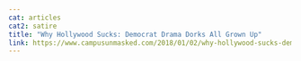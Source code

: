 ```yaml
---
cat: articles
cat2: satire
title: "Why Hollywood Sucks: Democrat Drama Dorks All Grown Up"
link: https://www.campusunmasked.com/2018/01/02/why-hollywood-sucks-democrat-drama-dorks-all-grown-up/
---
```


